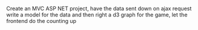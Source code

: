 Create an MVC ASP NET project, have the data sent down on ajax request 
write a model for the data and then right a d3 graph for the game, let the frontend do the counting up